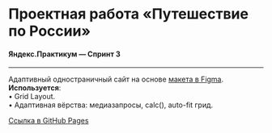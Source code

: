 # Проектная работа «Путешествие по России»
#### Яндекс.Практикум — Спринт 3
------
Адаптивный одностраничный сайт на основе [макета в Figma](https://www.figma.com/file/5S2WSbEFL6awjVWJ0NWL8Q/Sprint-3_-Russia-_-desktop-mobile?node-id=28503%3A0).  
**Используется**:  
• Grid Layout.  
• Адаптивная вёрства: медиазапросы, calc(), auto-fit грид.  

[Ссылка в GitHub Pages](https://mmpotapov.github.io/russian-travel/)
